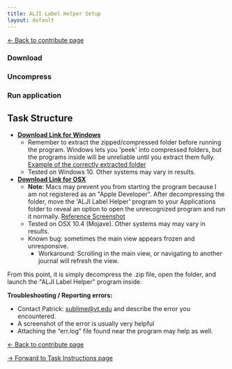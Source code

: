 ```yaml
---
title: ALJI Label Helper Setup
layout: default
---
```


[<- Back to contribute page](./contribute)

### Download 

### Uncompress

### Run application

## Task Structure



- [**Download Link for Windows**](https://github.com/sublime09/ALJI/releases/latest/download/ALJI_Label_Helper_Windows.zip)
     - Remember to extract the zipped/compressed folder before running the program.  Windows lets you 'peek' into compressed folders, but the programs inside will be unreliable until you extract them fully.  [Example of the correctly extracted folder](assets/img/alji_open_on_windows.png)
     - Tested on Windows 10. Other systems may vary in results.
- [**Download Link for OSX**](https://github.com/sublime09/ALJI/releases/latest/download/ALJI_Label_Helper_Mac.zip)
     - **Note**: Macs may prevent you from starting the program because I am not registered as an "Apple Developer". After decompressing the folder, move the 'ALJI Label Helper' program to your Applications folder to reveal an option to open the unrecognized program and run it normally.  [Reference Screenshot](./assets/img/alji_open_on_mac.png)
     - Tested on OSX 10.4 (Mojave). Other systems may may vary in results.
     - Known bug: sometimes the main view appears frozen and unresponsive.
       - Workaround: Scrolling in the main view, or navigating to another journal will refresh the view.

From this point, it is simply decompress the .zip file, open the folder, and launch the "ALJI Label Helper" program inside.

**Troubleshooting / Reporting errors:**
- Contact Patrick: [sublime@vt.edu](mailto:sublime@vt.edu?subect=ALJI_error) and describe the error you encountered.
- A screenshot of the error is usually very helpful
- Attaching the “err.log” file found near the program may help as well.

[<- Back to contribute page](./contribute)

[-> Forward to Task Instructions page](./labelHelperTask)
